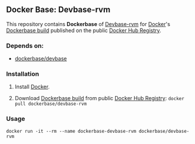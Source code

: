 ## Docker Base: Devbase-rvm


This repository contains **Dockerbase** of [Devbase-rvm](https://rvm.io/) for [Docker](https://www.docker.com/)'s [Dockerbase build](https://registry.hub.docker.com/u/dockerbase/devbase-rvm/) published on the public [Docker Hub Registry](https://registry.hub.docker.com/).


### Depends on:

* [dockerbase/devbase](https://registry.hub.docker.com/u/dockerbase/devbase)


### Installation

1. Install [Docker](https://docs.docker.com/installation/).

2. Download [Dockerbase build](https://registry.hub.docker.com/u/dockerbase/devbase-rvm/) from public [Docker Hub Registry](https://registry.hub.docker.com/): `docker pull dockerbase/devbase-rvm`


### Usage

    docker run -it --rm --name dockerbase-devbase-rvm dockerbase/devbase-rvm
